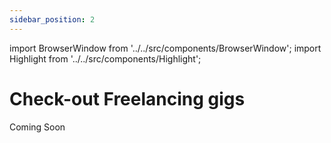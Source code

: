 ```yaml
---
sidebar_position: 2
---
```


import BrowserWindow from '../../src/components/BrowserWindow';
import Highlight from '../../src/components/Highlight';

# Check-out Freelancing gigs

Coming Soon
